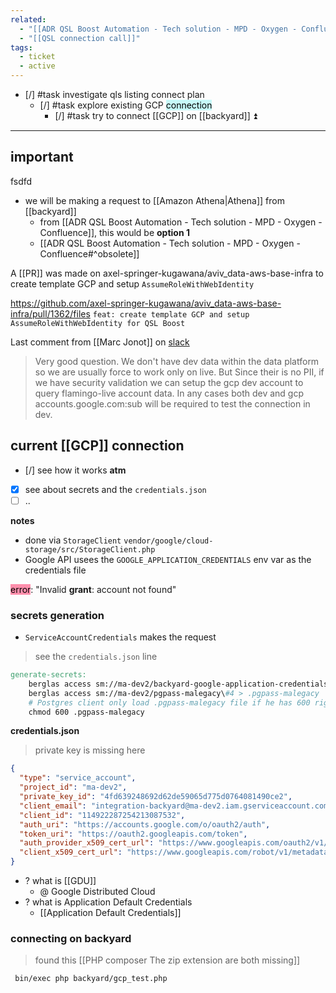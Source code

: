 ```yaml
---
related:
  - "[[ADR QSL Boost Automation - Tech solution - MPD - Oxygen - Confluence]]"
  - "[[QSL connection call]]"
tags:
  - ticket
  - active
---
```

- [/] #task investigate qls listing connect plan
	- [/] #task explore existing GCP <mark style="background: #ABF7F7A6;">connection</mark>
		- [/] #task try to connect [[GCP]] on [[backyard]] ⏫
---

## important

fsdfd
- we will be making a request to [[Amazon Athena|Athena]] from [[backyard]]
	- from [[ADR QSL Boost Automation - Tech solution - MPD - Oxygen - Confluence]], this would be **option 1**
	- [[ADR QSL Boost Automation - Tech solution - MPD - Oxygen - Confluence#^obsolete]]

A [[PR]] was made on axel-springer-kugawana/aviv_data-aws-base-infra to create template GCP and 
setup `AssumeRoleWithWebIdentity`

https://github.com/axel-springer-kugawana/aviv_data-aws-base-infra/pull/1362/files
`feat: create template GCP and setup AssumeRoleWithWebIdentity for QSL Boost`

Last comment from [[Marc Jonot]] on [slack](https://kugawana.slack.com/archives/C033EHCJQCQ/p1734007964623049?thread_ts=1733995431.566279&cid=C033EHCJQCQ)
> Very good question. We don't have dev data within the data platform so we are usually force to work only on live. But Since their is no PII, if we have security validation we can setup the gcp dev account to query flamingo-live account data. In any cases both dev and gcp accounts.google.com:sub will be required to test the connection in dev.

## current [[GCP]] connection
- [/] see how it works **atm**
- [x] see about secrets and the `credentials.json`
- [ ] ..

**notes**
 - done via `StorageClient`
	`vendor/google/cloud-storage/src/StorageClient.php`
 - Google API usees the `GOOGLE_APPLICATION_CREDENTIALS` env var as the credentials file

<mark style="background: #FF5582A6;">error</mark>: "Invalid **grant**: account not found"

### secrets generation
- `ServiceAccountCredentials` makes the request

> see the `credentials.json` line
```makefile
generate-secrets:
	berglas access sm://ma-dev2/backyard-google-application-credentials\#1 > credentials.json
	berglas access sm://ma-dev2/pgpass-malegacy\#4 > .pgpass-malegacy
	# Postgres client only load .pgpass-malegacy file if he has 600 rights level
	chmod 600 .pgpass-malegacy
```

**credentials.json**
> private key is missing here
```json
{
  "type": "service_account",
  "project_id": "ma-dev2",
  "private_key_id": "4fd639248692d62de59065d775d0764081490ce2",
  "client_email": "integration-backyard@ma-dev2.iam.gserviceaccount.com",
  "client_id": "114922287254213087532",
  "auth_uri": "https://accounts.google.com/o/oauth2/auth",
  "token_uri": "https://oauth2.googleapis.com/token",
  "auth_provider_x509_cert_url": "https://www.googleapis.com/oauth2/v1/certs",
  "client_x509_cert_url": "https://www.googleapis.com/robot/v1/metadata/x509/integration-backyard%40ma-dev2.iam.gserviceaccount.com"
}
```

- ? what is [[GDU]]
	- @ Google Distributed Cloud
- ? what is Application Default Credentials
	- [[Application Default Credentials]]

### connecting on backyard
> found this [[PHP composer The zip extension are both missing]]

```bash
 bin/exec php backyard/gcp_test.php
```

